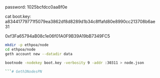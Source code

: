 password: 1025bcfdcc0aa8f0e

cat boot.key: a83441779771f5079ea3862df8d8289d1b34c8ffafd80e8990cc213708b6ae31

0xf3Fa65794aB08c1e06f01A0F9B39A19bB7349FC5

```bash
mkdir -p ethpoa/node
cd ethpoa/node
geth account new --datadir data

bootnode -nodekey boot.key -verbosity 9 -addr :30311 > node.json

```# Geth3NodesPN
